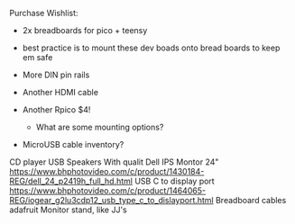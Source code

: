Purchase Wishlist:

- 2x breadboards for pico + teensy
- best practice is to mount these dev boads onto bread boards to keep em safe

- More DIN pin rails

- Another HDMI cable

- Another Rpico $4!
	- What are some mounting options?

- MicroUSB cable inventory?


CD player
	USB Speakers
		With qualit
Dell IPS Montor 24"
	https://www.bhphotovideo.com/c/product/1430184-REG/dell_24_p2419h_full_hd.html
USB C to display port
	https://www.bhphotovideo.com/c/product/1464065-REG/iogear_g2lu3cdp12_usb_type_c_to_dislayport.html
Breadboard cables
	adafruit
Monitor stand, like JJ's
